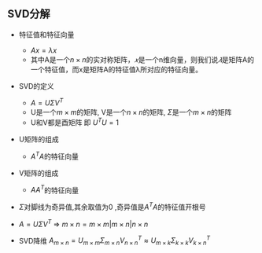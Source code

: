 ## SVD分解

- 特征值和特征向量
  - $Ax=\lambda x$
  - 其中A是一个$n \times n$的实对称矩阵，*𝑥*是一个n维向量，则我们说*𝜆*是矩阵A的一个特征值，而x是矩阵A的特征值λ所对应的特征向量。

- SVD的定义
  - $A = U\Sigma V^T$
  - U是一个$m \times m$的矩阵, V是一个$n \times n$的矩阵, $\Sigma$是一个$m \times n$的矩阵
  - U和V都是酉矩阵 即 $U^TU=1$
- U矩阵的组成
  - $A^TA$的特征向量
- V矩阵的组成
  - $AA^T$的特征向量

- $\Sigma$对脚线为奇异值,其余取值为0 ,奇异值是$A^TA$的特征值开根号
- $A = U\Sigma V^T$  $\Rightarrow$  $m \times n = m \times m | m \times n | n \times n$

- SVD降维 $A_{m \times n} = U_{m \times m}\Sigma_{m \times n} V^T_{n \times n} \approx U_{m \times k}\Sigma_{k \times k} V^T_{k \times n}$